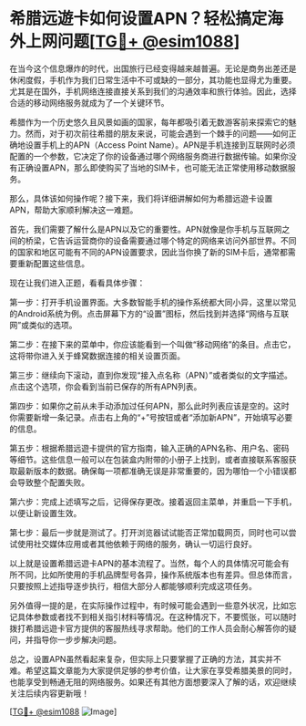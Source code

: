 # 希腊远遊卡如何设置APN？轻松搞定海外上网问题[[TG💪+ @esim1088](https://t.me/s/esim1088)]

在当今这个信息爆炸的时代，出国旅行已经变得越来越普遍。无论是商务出差还是休闲度假，手机作为我们日常生活中不可或缺的一部分，其功能也显得尤为重要。尤其是在国外，手机网络连接直接关系到我们的沟通效率和旅行体验。因此，选择合适的移动网络服务就成为了一个关键环节。

希腊作为一个历史悠久且风景如画的国家，每年都吸引着无数游客前来探索它的魅力。然而，对于初次前往希腊的朋友来说，可能会遇到一个棘手的问题——如何正确地设置手机上的APN（Access Point Name）。APN是手机连接到互联网时必须配置的一个参数，它决定了你的设备通过哪个网络服务商进行数据传输。如果你没有正确设置APN，那么即使购买了当地的SIM卡，也可能无法正常使用移动数据服务。

那么，具体该如何操作呢？接下来，我们将详细讲解如何为希腊远遊卡设置APN，帮助大家顺利解决这一难题。

首先，我们需要了解什么是APN以及它的重要性。APN就像是你手机与互联网之间的桥梁，它告诉运营商你的设备需要通过哪个特定的网络来访问外部世界。不同的国家和地区可能有不同的APN设置要求，因此当你换了新的SIM卡后，通常都需要重新配置这些信息。

现在让我们进入正题，看看具体步骤：

第一步：打开手机设置界面。大多数智能手机的操作系统都大同小异，这里以常见的Android系统为例。点击屏幕下方的“设置”图标，然后找到并选择“网络与互联网”或类似的选项。

第二步：在接下来的菜单中，你应该能看到一个叫做“移动网络”的条目。点击它，这将带你进入关于蜂窝数据连接的相关设置页面。

第三步：继续向下滚动，直到你发现“接入点名称（APN）”或者类似的文字描述。点击这个选项，你会看到当前已保存的所有APN列表。

第四步：如果你之前从未手动添加过任何APN，那么此时列表应该是空的。这时你需要新增一条记录。点击右上角的“+”号按钮或者“添加新APN”，开始填写必要的信息。

第五步：根据希腊远遊卡提供的官方指南，输入正确的APN名称、用户名、密码等细节。这些信息一般可以在包装盒内附带的小册子上找到，或者直接联系客服获取最新版本的数据。确保每一项都准确无误是非常重要的，因为哪怕一个小错误都会导致整个配置失败。

第六步：完成上述填写之后，记得保存更改。接着返回主菜单，并重启一下手机，以便让新设置生效。

第七步：最后一步就是测试了。打开浏览器试试能否正常加载网页，同时也可以尝试使用社交媒体应用或者其他依赖于网络的服务，确认一切运行良好。

以上就是设置希腊远遊卡APN的基本流程了。当然，每个人的具体情况可能会有所不同，比如所使用的手机品牌型号各异，操作系统版本也有差异。但总体而言，只要按照上述指导逐步执行，相信大部分人都能够顺利完成这项任务。

另外值得一提的是，在实际操作过程中，有时候可能会遇到一些意外状况，比如忘记具体参数或者找不到相关指引材料等情况。在这种情况下，不要慌张，可以随时拨打希腊远遊卡官方提供的客服热线寻求帮助。他们的工作人员会耐心解答你的疑问，并指导你一步步解决问题。

总之，设置APN虽然看起来复杂，但实际上只要掌握了正确的方法，其实并不难。希望这篇文章能为大家提供足够的参考价值，让大家在享受希腊美景的同时，也能享受到畅通无阻的网络服务。如果还有其他方面想要深入了解的话，欢迎继续关注后续内容更新哦！

[[TG💪+ @esim1088](https://t.me/s/esim1088) ![Image](https://i.postimg.cc/4NQfJmqS/Snipaste-2025-05-13-00-14-12.png)]